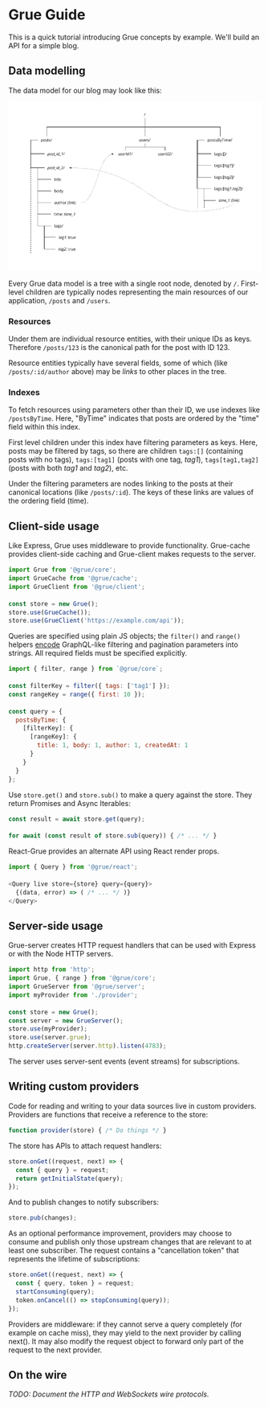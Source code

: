 Grue Guide
==========

This is a quick tutorial introducing Grue concepts by example. We'll build an API for a simple blog.

## Data modelling

The data model for our blog may look like this:

![Example data model](example-model.png)

Every Grue data model is a tree with a single root node, denoted by `/`. First-level children are typically nodes representing the main resources of our application, `/posts` and `/users`.

### Resources

Under them are individual resource entities, with their unique IDs as keys. Therefore `/posts/123` is the canonical path for the post with ID 123.

Resource entities typically have several fields, some of which (like `/posts/:id/author` above) may be _links_ to other places in the tree.

### Indexes

To fetch resources using parameters other than their ID, we use indexes like `/postsByTime`. Here, "ByTime" indicates that posts are ordered by the "time" field within this index.

First level children under this index have filtering parameters as keys. Here, posts may be filtered by tags, so there are children `tags:[]` (containing posts with no tags), `tags:[tag1]` (posts with one tag, _tag1_), `tags[tag1,tag2]` (posts with both _tag1_ and _tag2_), etc.

Under the filtering parameters are nodes linking to the posts at their canonical locations (like `/posts/:id`). The keys of these links are values of the ordering field (time).

## Client-side usage

Like Express, Grue uses middleware to provide functionality. Grue-cache provides client-side caching and Grue-client makes requests to the server.

```js
import Grue from '@grue/core';
import GrueCache from '@grue/cache';
import GrueClient from '@grue/client';

const store = new Grue();
store.use(GrueCache());
store.use(GrueClient('https://example.com/api'));
```

Queries are specified using plain JS objects; the `filter()` and `range()` helpers [encode](Encoding.md) GraphQL-like filtering and pagination parameters into strings. All required fields must be specified explicitly.

```js
import { filter, range } from `@grue/core`;

const filterKey = filter({ tags: ['tag1'] });
const rangeKey = range({ first: 10 });

const query = {
  postsByTime: {
    [filterKey]: {
      [rangeKey]: {
        title: 1, body: 1, author: 1, createdAt: 1
      }
    }
  }
};
```

Use `store.get()` and `store.sub()` to make a query against the store. They return Promises and Async Iterables:

```js
const result = await store.get(query);

for await (const result of store.sub(query)) { /* ... */ }
```

React-Grue provides an alternate API using React render props.

```js
import { Query } from '@grue/react';

<Query live store={store} query={query}>
  {(data, error) => ( /* ... */ )}
</Query>
```

## Server-side usage

Grue-server creates HTTP request handlers that can be used with Express or with the Node HTTP servers.

```js
import http from 'http';
import Grue, { range } from '@grue/core';
import GrueServer from '@grue/server';
import myProvider from './provider';

const store = new Grue();
const server = new GrueServer();
store.use(myProvider);
store.use(server.grue);
http.createServer(server.http).listen(4783);
```

The server uses server-sent events (event streams) for subscriptions.

## Writing custom providers

Code for reading and writing to your data sources live in custom providers. Providers are functions that receive a reference to the store:

```js
function provider(store) { /* Do things */ }
```

The store has APIs to attach request handlers:

```js
store.onGet((request, next) => {
  const { query } = request;
  return getInitialState(query);
});
```

And to publish changes to notify subscribers:

```js
store.pub(changes);
```

As an optional performance improvement, providers may choose to consume and publish only those upstream changes that are relevant to at least one subscriber. The request contains a "cancellation token" that represents the lifetime of subscriptions:

```js
store.onGet((request, next) => {
  const { query, token } = request;
  startConsuming(query);
  token.onCancel(() => stopConsuming(query));
});
```

Providers are middleware: if they cannot serve a query completely (for example on cache miss), they may yield to the next provider by calling next(). It may also modify the request object to forward only part of the request to the next provider.

## On the wire

_TODO: Document the HTTP and WebSockets wire protocols._
